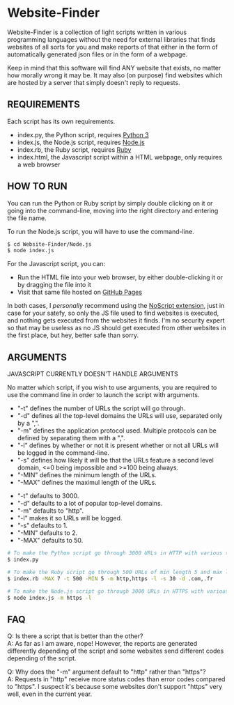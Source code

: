 # Website-Finder

Website-Finder is a collection of light scripts written in various programming languages without the need for external libraries that finds websites of all sorts for you and make reports of that either in the form of automatically generated json files or in the form of a webpage.

Keep in mind that this software will find ANY website that exists, no matter how morally wrong it may be. It may also (on purpose) find websites which are hosted by a server that simply doesn't reply to requests.

## REQUIREMENTS

Each script has its own requirements.

* index.py, the Python script, requires [Python 3](https://www.python.org/downloads/)
* index.js, the Node.js script, requires [Node.js](https://nodejs.org/en/download/)
* index.rb, the Ruby script, requires [Ruby](https://rubyinstaller.org/downloads/)
* index.html, the Javascript script within a HTML webpage, only requires a web browser

## HOW TO RUN

You can run the Python or Ruby script by simply double clicking on it or going into the command-line, moving into the right directory and entering the file name.

To run the Node.js script, you will have to use the command-line.

```sh
$ cd Website-Finder/Node.js
$ node index.js
```

For the Javascript script, you can: 

* Run the HTML file into your web browser, by either double-clicking it or by dragging the file into it
* Visit that same file hosted on [GitHub Pages](https://tttaevas.github.io/Website-Finder/Javascript/index.html)

In both cases, I *personally* recommend using the [NoScript extension](https://noscript.net/), just in case for your satefy, so only the JS file used to find websites is executed, and nothing gets executed from the websites it finds. I'm no security expert so that may be useless as no JS should get executed from other websites in the first place, but hey, better safe than sorry. 

## ARGUMENTS

JAVASCRIPT CURRENTLY DOESN'T HANDLE ARGUMENTS

No matter which script, if you wish to use arguments, you are required to use the command line in order to launch the script with arguments.

- "-t" defines the number of URLs the script will go through.
- "-d" defines all the top-level domains the URLs will use, separated only by a ",".
- "-m" defines the application protocol used. Multiple protocols can be defined by separating them with a ",".
- "-l" defines by whether or not it is present whether or not all URLs will be logged in the command-line.
- "-s" defines how likely it will be that the URLs feature a second level domain, <=0 being impossible and >=100 being always.
- "-MIN" defines the minimum length of the URLs.
- "-MAX" defines the maximul length of the URLs.

* "-t" defaults to 3000.
* "-d" defaults to a lot of popular top-level domains.
* "-m" defaults to "http".
* "-l" makes it so URLs will be logged.
* "-s" defaults to 1.
* "-MIN" defaults to 2.
* "-MAX" defaults to 50.

```sh
# To make the Python script go through 3000 URLs in HTTP with various top-level domains without logging:
$ index.py

# To make the Ruby script go through 500 URLs of min length 5 and max length 7 in HTTP and HTTPS with only the .com and .fr top-level domains with a 30% chance for each URL to feature a second level domain with logging:
$ index.rb -MAX 7 -t 500 -MIN 5 -m http,https -l -s 30 -d .com,.fr

# To make the Node.js script go through 3000 URLs in HTTPS with various top-level domains with logging:
$ node index.js -m https -l
```

## FAQ

Q: Is there a script that is better than the other?  
A: As far as I am aware, nope! However, the reports are generated differently depending of the script and some websites send different codes depending of the script.

Q: Why does the "-m" argument default to "http" rather than "https"?  
A: Requests in "http" receive more status codes than error codes compared to "https". I suspect it's because some websites don't support "https" very well, even in the current year.
